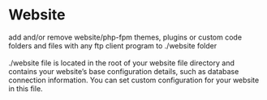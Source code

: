# Website

add and/or remove website/php-fpm themes, plugins or custom code folders and files with any ftp client program to ./website folder
<br /><br />./website file is located in the root of your website file directory and contains your website’s base configuration details, such as database connection information.
You can set custom configuration for your website in this file.
